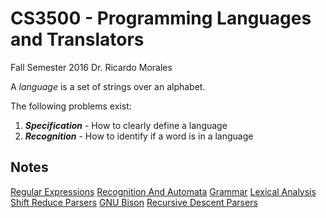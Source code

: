 # CS3500 - Programming Languages and Translators
Fall Semester 2016
Dr. Ricardo Morales 

A *language* is a set of strings over an alphabet.

The following problems exist: 

 1. ***Specification*** - How to clearly define a language 
 2. ***Recognition*** - How to identify if a word is in a language

 
## Notes 
[Regular Expressions](RegularExpressions.md)
[Recognition And Automata](RecognitionAndAutomata.md)
[Grammar](Grammar.md)
[Lexical Analysis](LexicalAnalysis.md)
[Shift Reduce Parsers](ShiftReduceParser.md)
[GNU Bison](GNUBison.md)
[Recursive Descent Parsers](RecursiveDescentParser.md)
